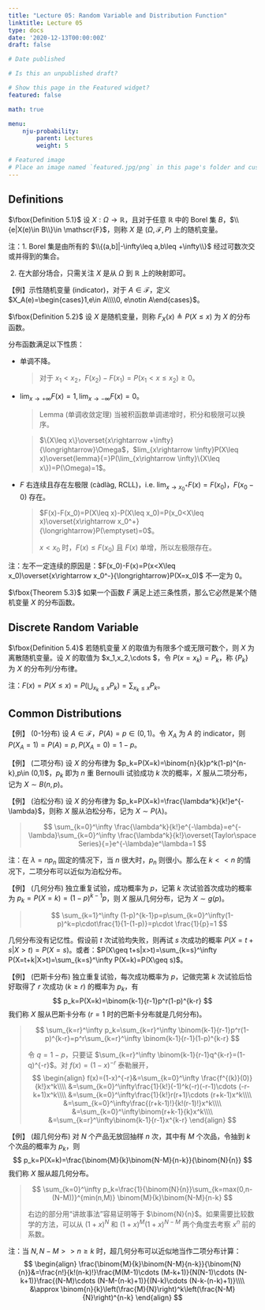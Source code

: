 ```yaml
---
title: "Lecture 05: Random Variable and Distribution Function"
linktitle: Lecture 05
type: docs
date: '2020-12-13T00:00:00Z'
draft: false

# Date published

# Is this an unpublished draft?

# Show this page in the Featured widget?
featured: false

math: true

menu:
    nju-probability:
        parent: Lectures
        weight: 5

# Featured image
# Place an image named `featured.jpg/png` in this page's folder and customize its options here.
--- 
```


## Definitions

$\fbox{Definition 5.1}$ 设 $X:\Omega \rightarrow \mathbb{R}$，且对于任意 $\mathbb{R}$ 中的 Borel 集 $B$，$\\{e|X(e)\in B\\}\in \mathscr{F}$，则称 $X$ 是 $(\Omega, \mathscr F, P)$ 上的随机变量。

注：1. Borel 集是由所有的 $\\{(a,b]|-\infty\leq a,b\leq +\infty\\}$ 经过可数次交或并得到的集合。

​		2. 在大部分场合，只需关注 $X$ 是从 $\Omega$ 到 $\mathbb{R}$ 上的映射即可。

【例】示性随机变量 (indicator)，对于 $A\in \mathscr{F}$，定义 $X_A(e)=\begin{cases}1,e\in A\\\\0, e\notin A\end{cases}$。

$\fbox{Definition 5.2}$ 设 $X$ 是随机变量，则称 $F_X(x)\triangleq P(X\leq x)$  为 $X$ 的分布函数。

分布函数满足以下性质：

* 单调不降。

    > 对于 $x_1<x_2$，$F(x_2)-F(x_1)=P(x_1<x\leq x_2)\geq 0$。

* $\lim_{x\rightarrow +\infty}F(x)=1,\lim_{x\rightarrow -\infty}F(x)=0$。

    > Lemma (单调收敛定理) 当被积函数单调递增时，积分和极限可以换序。

    > $\{X\leq x\}\overset{x\rightarrow +\infty}{\longrightarrow}\Omega$，$lim_{x\rightarrow \infty}P(X\leq x)\overset{lemma}{=}P(\lim_{x\rightarrow \infty}\{X\leq x\})=P(\Omega)=1$。

* $F$ 右连续且存在左极限 (càdlàg, RCLL)，i.e. $\lim_{x\rightarrow x_0^+}F(x)=F(x_0)$，$F(x_0-0)$ 存在。

    > $F(x)-F(x_0)=P(X\leq x)-P(X\leq x_0)=P(x_0<X\leq x)\overset{x\rightarrow x_0^+}{\longrightarrow}P(\emptyset)=0$。
    >
    > $x<x_0$ 时，$F(x)\leq F(x_0)$ 且 $F(x)$ 单增，所以左极限存在。

注：左不一定连续的原因是：$F(x_0)-F(x)=P(x<X\leq x_0)\overset{x\rightarrow x_0^-}{\longrightarrow}P(X=x_0)$ 不一定为 0。

$\fbox{Theorem 5.3}$ 如果一个函数 $F$ 满足上述三条性质，那么它必然是某个随机变量 $X$ 的分布函数。

## Discrete Random Variable

$\fbox{Definition 5.4}$ 若随机变量 $X$ 的取值为有限多个或无限可数个，则 $X$ 为离散随机变量。设 $X$ 的取值为 $x_1,x_2,\cdots $，令 $P(x=x_k)=P_k$，称 $\{P_k\}$ 为 $X$ 的分布列/分布律。 

注：$F(x)=P(X\leq x)=P(\bigcup_{x_k\leq x}P_k)=\sum_{x_k\leq x}P_k$。

## Common Distributions

【例】 (0-1分布) 设 $A\in \mathscr{F}$，$P(A)=p\in(0,1)$。令 $X_A$ 为 $A$ 的 indicator，则 $P(X_A=1)=P(A)=p,P(X_A=0)=1-p$。

【例】 (二项分布) 设 $X$ 的分布律为 $p_k=P(X=k)=\binom{n}{k}p^k(1-p)^{n-k},p\in (0,1)$，$p_k$ 即为 $n$ 重 Bernoulli 试验成功 $k$ 次的概率，$X$ 服从二项分布，记为 $X\sim B(n,p)$。

【例】 (泊松分布) 设 $X$ 的分布律为 $p_k=P(X=k)=\frac{\lambda^k}{k!}e^{-\lambda}$，则称 $X$ 服从泊松分布，记为 $X\sim P(\lambda)$。

> $$
> \sum_{k=0}^\infty \frac{\lambda^k}{k!}e^{-\lambda}=e^{-\lambda}\sum_{k=0}^\infty \frac{\lambda^k}{k!}\overset{Taylor\space Series}{=}e^{-\lambda}e^\lambda=1
> $$

注：在 $\lambda=np_n$ 固定的情况下，当 $n$ 很大时，$p_n$ 则很小。那么在 $k<<n$ 的情况下，二项分布可以近似为泊松分布。

【例】 (几何分布) 独立重复试验，成功概率为 $p$，记第 $k$ 次试验首次成功的概率为 $p_k=P(X=k)=(1-p)^{k-1}p$，则 $X$ 服从几何分布，记为 $X\sim g(p)$。

> $$
> \sum_{k=1}^\infty (1-p)^{k-1}p=p\sum_{k=0}^\infty(1-p)^k=p\cdot\frac{1}{1-(1-p)}=p\cdot \frac{1}{p}=1
> $$

几何分布没有记忆性。假设前 $t$ 次试验均失败，则再试 $s$ 次成功的概率 $P(X=t+s|X>t)=P(X=s)$。或者：$P(X\geq t+s|x>t)=\sum_{k=s}^\infty P(X=t+k|X>t)=\sum_{k=s}^\infty P(X=k)=P(X\geq s)$。

【例】 (巴斯卡分布) 独立重复试验，每次成功概率为 $p$，记做完第 $k$ 次试验后恰好取得了 $r$ 次成功 $(k\geq r)$ 的概率为 $p_k$，有
$$
p_k=P(X=k)=\binom{k-1}{r-1}p^r(1-p)^{k-r}
$$
我们称 $X$ 服从巴斯卡分布 ($r=1$ 时的巴斯卡分布就是几何分布)。

> $$
> \sum_{k=r}^\infty p_k=\sum_{k=r}^\infty \binom{k-1}{r-1}p^r(1-p)^{k-r}=p^r\sum_{k=r}^\infty \binom{k-1}{r-1}(1-p)^{k-r}
> $$
>
> 令 $q=1-p$，只要证 $\sum_{k=r}^\infty \binom{k-1}{r-1}q^{k-r}=(1-q)^{-r}$。对 $f(x)=(1-x)^{-r}$ 泰勒展开，
> $$
> \begin{align}
> f(x)=(1-x)^{-r}&=\sum_{k=0}^\infty \frac{f^{(k)}(0)}{k!}x^k\\\\
> &=\sum_{k=0}^\infty\frac{1}{k!}(-1)^k(-r)(-r-1)\cdots (-r-k+1)x^k\\\\
> &=\sum_{k=0}^\infty\frac{1}{k!}r(r+1)\cdots (r+k-1)x^k\\\\
> &=\sum_{k=0}^\infty\frac{(r+k-1)!}{k!(r-1)!}x^k\\\\
> &=\sum_{k=0}^\infty\binom{r+k-1}{k}x^k\\\\
> &=\sum_{k=r}^\infty\binom{k-1}{r-1}x^{k-r}
> \end{align}
> $$

【例】 (超几何分布) 对 $N$ 个产品无放回抽样 $n$ 次，其中有 $M$ 个次品，令抽到 $k$ 个次品的概率为 $p_k$，则
$$
p_k=P(X=k)=\frac{\binom{M}{k}\binom{N-M}{n-k}}{\binom{N}{n}}
$$
我们称 $X$ 服从超几何分布。

> $$
> \sum_{k=0}^\infty p_k=\frac{1}{\binom{N}{n}}\sum_{k=max(0,n-(N-M))}^{min(n,M)} \binom{M}{k}\binom{N-M}{n-k}
> $$
>
> 右边的部分用“讲故事法”容易证明等于 $\binom{N}{n}$。如果需要比较数学的方法，可以从 $(1+x)^N$ 和 $(1+x)^M(1+x)^{N-M}$ 两个角度去考察 $x^n$ 前的系数。

注：当 $N,N-M>>n\geq k$ 时，超几何分布可以近似地当作二项分布计算：
$$
\begin{align}
\frac{\binom{M}{k}\binom{N-M}{n-k}}{\binom{N}{n}}&=\frac{n!}{k!(n-k)!}\frac{M(M-1)\cdots (M-k+1)}{N(N-1)\cdots (N-k+1)}\frac{(N-M)\cdots (N-M-(n-k)+1)}{(N-k)\cdots (N-k-(n-k)+1)}\\\\
&\approx \binom{n}{k}\left(\frac{M}{N}\right)^k\left(\frac{N-M}{N}\right)^{n-k}
\end{align}
$$